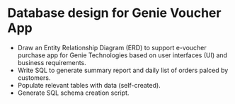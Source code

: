 # Database design for Genie Voucher App
* Draw an Entity Relationship Diagram (ERD) to support e-voucher purchase app for Genie Technologies based on user interfaces (UI) and business requirements.
* Write SQL to generate summary report and daily list of orders palced by customers.
* Populate relevant tables with data (self-created).
* Generate SQL schema creation script.

